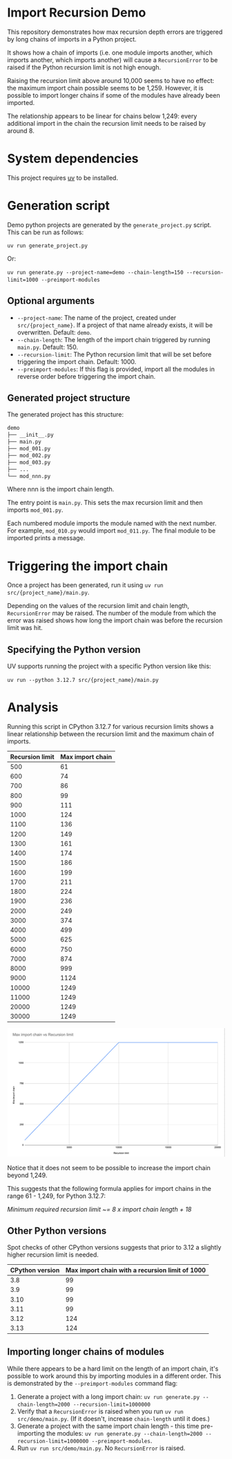 # Import Recursion Demo

This repository demonstrates how max recursion depth errors are triggered by long chains of imports in a Python project.

It shows how a chain of imports (i.e. one module imports another, which imports another, which imports another) will
cause a `RecursionError` to be raised if the Python recursion limit is not high enough.

Raising the recursion limit above around 10,000 seems to have no effect: the maximum import chain possible seems to be 1,259.
However, it is possible to import longer chains if some of the modules have already been imported.   

The relationship appears to be linear for chains below 1,249: every additional import in the chain the recursion limit needs to be
raised by around 8. 

# System dependencies

This project requires [uv](https://docs.astral.sh/uv/) to be installed.

# Generation script

Demo python projects are generated by the `generate_project.py` script. This can be run as follows:

```
uv run generate_project.py
```

Or:

`uv run generate.py --project-name=demo --chain-length=150 --recursion-limit=1000 --preimport-modules`

## Optional arguments

- `--project-name`: The name of the project, created under `src/{project_name}`. If a project of that name
                      already exists, it will be overwritten. Default: `demo`.
- `--chain-length`: The length of the import chain triggered by running `main.py`. Default: 150.
- `--recursion-limit`: The Python recursion limit that will be set before triggering the import chain. Default: 1000.
- `--preimport-modules`: If this flag is provided, import all the modules in reverse order before triggering the import chain.

## Generated project structure

The generated project has this structure:

```
demo
├── __init__.py
├── main.py
├── mod_001.py
├── mod_002.py
├── mod_003.py
├── ...
└── mod_nnn.py
```

Where nnn is the import chain length.

The entry point is `main.py`. This sets the max recursion limit and then imports `mod_001.py`.

Each numbered module imports the module named with the next number. For example, `mod_010.py`
would import `mod_011.py`. The final module to be imported prints a message.

# Triggering the import chain

Once a project has been generated, run it using `uv run src/{project_name}/main.py`. 

Depending on the values of the recursion limit and chain length, `RecursionError` may be raised. The number of the
module from which the error was raised shows how long the import chain was before the recursion limit was hit.

## Specifying the Python version

UV supports running the project with a specific Python version like this: 

`uv run --python 3.12.7 src/{project_name}/main.py`

# Analysis

Running this script in CPython 3.12.7 for various recursion limits shows a linear relationship between the
recursion limit and the maximum chain of imports.  

| Recursion limit | Max import chain |
|-----------------|------------------|
| 500             | 61               |
| 600             | 74               |
| 700             | 86               |
| 800             | 99               |
| 900             | 111              |
| 1000            | 124              |
| 1100            | 136              |
| 1200            | 149              |
| 1300            | 161              |
| 1400            | 174              |
| 1500            | 186              |
| 1600            | 199              |
| 1700            | 211              |
| 1800            | 224              |
| 1900            | 236              |
| 2000            | 249              |
| 3000            | 374              |
| 4000            | 499              |
| 5000            | 625              |
| 6000            | 750              |
| 7000            | 874              |
| 8000            | 999              |
| 9000            | 1124             |
| 10000           | 1249             |
| 11000           | 1249             |
| 20000           | 1249             |
| 30000           | 1249             |

![Chart showing recursion limits for import chain lengths](chart.png)

Notice that it does not seem to be possible to increase the import chain beyond 1,249.

This suggests that the following formula applies for import chains in the range 61 - 1,249, for Python 3.12.7:

_Minimum required recursion limit ~= 8 x import chain length + 18_

## Other Python versions

Spot checks of other CPython versions suggests that prior to 3.12 a slightly higher recursion limit is needed.

| CPython version | Max import chain with a recursion limit of 1000 |
|-----------------|------------------------------------------------|
| 3.8             | 99                                             |
| 3.9             | 99                                             |
| 3.10            | 99                                             |
| 3.11            | 99                                             |
| 3.12            | 124                                            |
| 3.13            | 124                                            |

## Importing longer chains of modules

While there appears to be a hard limit on the length of an import chain, it's possible to work around this by
importing modules in a different order. This is demonstrated by the `--preimport-modules` command flag:

1. Generate a project with a long import chain:
   `uv run generate.py --chain-length=2000 --recursion-limit=1000000`
2. Verify that a `RecursionError` is raised when you run `uv run src/demo/main.py`.
   (If it doesn't, increase `chain-length` until it does.)
3. Generate a project with the same import chain length - this time pre-importing the modules:
   `uv run generate.py --chain-length=2000 --recursion-limit=1000000 --preimport-modules`.
4. Run `uv run src/demo/main.py`. No `RecursionError` is raised.
